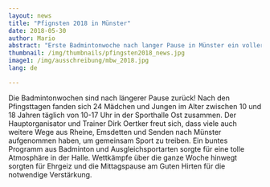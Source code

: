```yaml
---
layout: news
title: "Pfignsten 2018 in Münster"
date: 2018-05-30
author: Mario
abstract: "Erste Badmintonwoche nach langer Pause in Münster ein voller Erfolg!"
thumbnail: /img/thumbnails/pfingsten2018_news.jpg
image1: /img/ausschreibung/mbw_2018.jpg
lang: de

---
```


Die Badmintonwochen sind nach längerer Pause zurück! Nach den Pfingsttagen fanden sich 24 Mädchen und Jungen im Alter zwischen 10 und 18 Jahren täglich von 10-17 Uhr in der Sporthalle Ost zusammen. Der Hauptorganisator und Trainer Dirk Oertker freut sich, dass viele auch weitere Wege aus Rheine, Emsdetten und Senden nach Münster aufgenommen haben, um gemeinsam Sport zu treiben. Ein buntes Programm aus Badminton und Ausgleichsportarten sorgte für eine tolle Atmosphäre in der Halle. Wettkämpfe über die ganze Woche hinwegt sorgten für Ehrgeiz und die Mittagspause am Guten Hirten für die notwendige Verstärkung. 